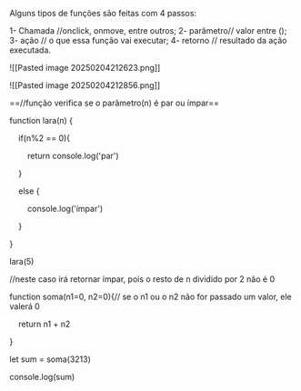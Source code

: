 Alguns tipos de funções são feitas com 4 passos:

1- Chamada //onclick, onmove, entre outros;
2- parâmetro// valor entre ();
3- ação // o que essa função vai executar;
4- retorno // resultado da ação executada.

![[Pasted image 20250204212623.png]]

![[Pasted image 20250204212856.png]]


==//função verifica se o parâmetro(n) é par ou ímpar==

function lara(n) {

  

    if(n%2 == 0){

        return console.log('par')

    }

    else {

        console.log('ímpar')

    }

}

lara(5)

//neste caso irá retornar ímpar, pois o resto de n dividido por 2 não é 0

function soma(n1=0, n2=0){// se o n1 ou o n2 não for passado um valor, ele valerá 0

    return n1 + n2

}

let sum = soma(3213)

  

console.log(sum)